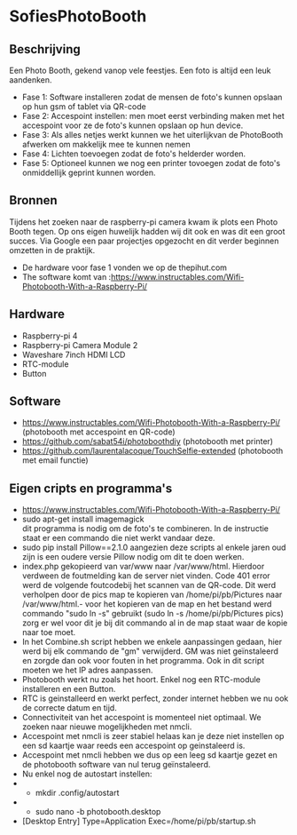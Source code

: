 # SofiesPhotoBooth
## Beschrijving
Een Photo Booth, gekend vanop vele feestjes. Een foto is altijd een leuk aandenken.
- Fase 1: Software installeren zodat de mensen de foto's kunnen opslaan op hun gsm of tablet via QR-code
- Fase 2: Accespoint instellen: men moet eerst verbinding maken met het accespoint voor ze de foto's kunnen opslaan op hun device.
- Fase 3: Als alles netjes werkt kunnen we het uiterlijkvan de PhotoBooth afwerken om makkelijk mee te kunnen nemen
- Fase 4: Lichten toevoegen zodat de foto's helderder worden.
- Fase 5: Optioneel kunnen we nog een printer tovoegen zodat de foto's onmiddellijk geprint kunnen worden.
## Bronnen
Tijdens het zoeken naar de raspberry-pi camera kwam ik plots een Photo Booth tegen.
Op ons eigen huwelijk hadden wij dit ook en was dit een groot succes.
Via Google een paar projectjes opgezocht en dit verder beginnen omzetten in de praktijk.
- De hardware voor fase 1 vonden we op de thepihut.com
- The software komt van :https://www.instructables.com/Wifi-Photobooth-With-a-Raspberry-Pi/
## Hardware
- Raspberry-pi 4
- Raspberry-pi Camera Module 2
- Waveshare 7inch HDMI LCD
- RTC-module
- Button
## Software
- https://www.instructables.com/Wifi-Photobooth-With-a-Raspberry-Pi/ (photobooth met accespoint en QR-code)
- https://github.com/sabat54i/photoboothdiy (photobooth met printer)
- https://github.com/laurentalacoque/TouchSelfie-extended (photobooth met email functie)

## Eigen cripts en programma's
- https://www.instructables.com/Wifi-Photobooth-With-a-Raspberry-Pi/
- sudo apt-get install imagemagick  
dit programma is nodig om de foto's te combineren. In de instructie staat er een commando die niet werkt vandaar deze.
- sudo pip install Pillow==2.1.0  aangezien deze scripts al enkele jaren oud zijn is een oudere versie Pillow nodig om dit te doen werken. 
- index.php gekopieerd van var/www naar /var/www/html. Hierdoor verdween de foutmelding kan de server niet vinden. Code 401 error werd de volgende foutcodebij het scannen van de QR-code. Dit werd verholpen door de pics map te kopieren van /home/pi/pb/Pictures naar /var/www/html.- voor het kopieren van de map en het bestand werd commando "sudo ln -s" gebruikt (sudo ln -s /home/pi/pb/Pictures pics) zorg er wel voor dit je bij dit commando al in de map staat waar de kopie naar toe moet.
- In het Combine.sh script hebben we enkele aanpassingen gedaan, hier werd bij elk commando de "gm" verwijderd. GM was niet geïnstaleerd en zorgde dan ook voor fouten in het programma. Ook in dit script moeten we het IP adres aanpassen.
- Photobooth werkt nu zoals het hoort. Enkel nog een RTC-module installeren en een Button.
- RTC is geinstalleerd en werkt perfect, zonder internet hebben we nu ook de correcte datum en tijd.
- Connectiviteit van het accespoint is momenteel niet optimaal. We zoeken naar nieuwe mogelijkheden met nmcli.
- Accespoint met nmcli is zeer stabiel helaas kan je deze niet instellen op een sd kaartje waar reeds een accespoint op geinstaleerd is. 
- Accespoint met nmcli hebben we dus op een leeg sd kaartje gezet en de photobooth software van nul terug geïnstaleerd.
- Nu enkel nog de autostart instellen: 
- - mkdir .config/autostart   
- - sudo nano -b photobooth.desktop
- [Desktop Entry]
Type=Application
Exec=/home/pi/pb/startup.sh
